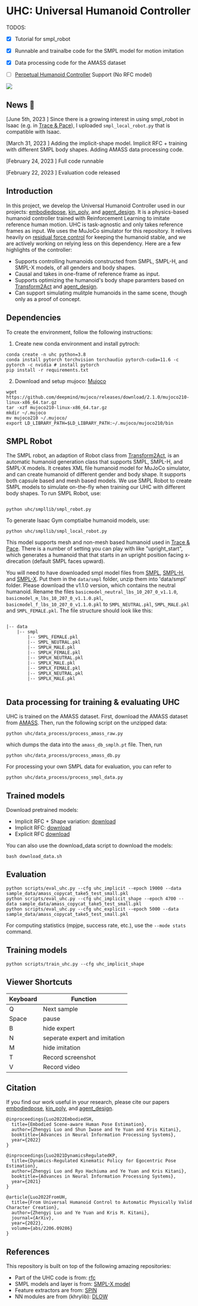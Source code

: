 # UHC: Universal Humanoid Controller

TODOS:

- [x] Tutorial for smpl_robot
- [x] Runnable and trainalbe code for the SMPL model for motion imitation 
- [x] Data processing code for the AMASS dataset
- [ ] [Perpetual Humanoid Controller](https://github.com/ZhengyiLuo/PerpetualHumanoidControl) Support (No RFC model)




<div float="center">
  <img src="assets/gif/teaser.gif" />
</div>

## News 🚩

[June 5th, 2023 ] Since there is a growing interest in using smpl_robot in Isaac (e.g. in [Trace & Pace](https://research.nvidia.com/labs/toronto-ai/trace-pace/)), I uploaded `smpl_local_robot.py` that is compatible with Isaac. 

[March 31, 2023 ] Adding the implicit-shape model. Implicit RFC + training with different SMPL body shapes. Adding AMASS data processing code.

[February 24, 2023 ] Full code runnable

[February 22, 2023 ] Evaluation code released



## Introduction 

In this project, we develop the Universal Humanoid Controller used in our projects: [embodiedpose](https://zhengyiluo.github.io/projects/embodied_pose/), [kin_poly](https://zhengyiluo.github.io/projects/kin_poly/), and [agent_design](https://zhengyiluo.github.io/projects/agent_design/). It is a physics-based humanoid controller trained with Reinforcement Learning to imitate reference human motion. UHC is task-agnostic and only takes reference frames as input. We uses the MuJoCo simulator for this repository. It relives heavily on [residual force control](https://github.com/Khrylx/RFC) for keeping the humanoid stable, and we are actively working on relying less on this dependency. Here are a few highlights of the controller:

- Supports controlling humanoids constructed from SMPL, SMPL-H, and SMPL-X models, of all genders and body shapes.
- Causal and takes in one-frame of reference frame as input.
- Supports optimizing the humanoid's body shape paramters based on [Transform2Act](https://github.com/Khrylx/Transform2Act) and [agent_design](https://zhengyiluo.github.io/projects/agent_design/).
- Can support simulating mulitple humanoids in the same scene, though only as a proof of concept. 

## Dependencies

To create the environment, follow the following instructions: 

1. Create new conda environment and install pytroch:
```
conda create -n uhc python=3.8
conda install pytorch torchvision torchaudio pytorch-cuda=11.6 -c pytorch -c nvidia # install pytorch
pip install -r requirements.txt
```

2. Download and setup mujoco: [Mujoco](http://www.mujoco.org/)
```
wget https://github.com/deepmind/mujoco/releases/download/2.1.0/mujoco210-linux-x86_64.tar.gz
tar -xzf mujoco210-linux-x86_64.tar.gz
mkdir ~/.mujoco
mv mujoco210 ~/.mujoco/
export LD_LIBRARY_PATH=$LD_LIBRARY_PATH:~/.mujoco/mujoco210/bin
```

## SMPL Robot

The SMPL robot, an adaption of Robot class from [Transform2Act](https://github.com/Khrylx/Transform2Act), is an automatic humanoid generation class that supports SMPL, SMPL-H, and SMPL-X models. It creates XML file humanoid model for MuJoCo simulator, and can create humanoid of different gender and body shape. It supports both capsule based and mesh based models. We use SMPL Robot to create SMPL models to simulate on-the-fly when training our UHC with different body shapes. To run SMPL Robot, use:

``` 

python uhc/smpllib/smpl_robot.py

```

To generate Isaac Gym comptialbe humanoid models, use:

```
python uhc/smpllib/smpl_local_robot.py 
```

This model supports mesh and non-mesh based humanoid used in [Trace & Pace](https://research.nvidia.com/labs/toronto-ai/trace-pace/). There is a number of setting you can play with like "upright_start", which generates a humanoid that that starts in an upright position facing x-direcation (default SMPL faces upward). 

You will need to have downloaded smpl model files from [SMPL](https://smpl.is.tue.mpg.de/), [SMPL-H](https://mano.is.tue.mpg.de/download.php), and [SMPL-X](https://smpl-x.is.tue.mpg.de/downloads). Put them in the `data/smpl` folder, unzip them into 'data/smpl' folder. Please download the v1.1.0 version, which contains the neutral humanoid. Rename the files `basicmodel_neutral_lbs_10_207_0_v1.1.0`, `basicmodel_m_lbs_10_207_0_v1.1.0.pkl`, `basicmodel_f_lbs_10_207_0_v1.1.0.pkl` to `SMPL_NEUTRAL.pkl`, `SMPL_MALE.pkl` and `SMPL_FEMALE.pkl`. The file structure should look like this:

```

|-- data
    |-- smpl
        |-- SMPL_FEMALE.pkl
        |-- SMPL_NEUTRAL.pkl
        |-- SMPLH_MALE.pkl
        |-- SMPLH_FEMALE.pkl
        |-- SMPLH_NEUTRAL.pkl
        |-- SMPLX_MALE.pkl
        |-- SMPLX_FEMALE.pkl
        |-- SMPLX_NEUTRAL.pkl
        |-- SMPLX_MALE.pkl
        
```


## Data processing for training & evaluating UHC

UHC is trained on the AMASS dataset. First, download the AMASS dataset from [AMASS](https://amass.is.tue.mpg.de/). Then, run the following script on the unzipped data:
 

```
python uhc/data_process/process_amass_raw.py
```

which dumps the data into the `amass_db_smplh.pt` file. Then, run 

```
python uhc/data_process/process_amass_db.py
```

For processing your own SMPL data for evaluation, you can refer to 
```
python uhc/data_process/process_smpl_data.py
```


## Trained models

Download pretrained models: 
- Implicit RFC + Shape variation: [download](https://drive.google.com/file/d/16FI_Ga2iE3zfP93_XgRSVVCTL6zkDEJ_/view?usp=share_link)
- Implicit RFC: [download](https://drive.google.com/file/d/1CA3lKhIEOwzhX7IMdu_B_QnjrXfPXYnM/view?usp=share_link)
- Explicit RFC [download](https://drive.google.com/file/d/1wdsS0wRji3vFY6xvORptVdFEJLyY_I1T/view?usp=share_link)

You can also use the download_data script to download the models:
```
bash download_data.sh
```

## Evaluation
```
python scripts/eval_uhc.py --cfg uhc_implicit --epoch 19000 --data sample_data/amass_copycat_take5_test_small.pkl
python scripts/eval_uhc.py --cfg uhc_implicit_shape --epoch 4700 --data sample_data/amass_copycat_take5_test_small.pkl
python scripts/eval_uhc.py --cfg uhc_explicit --epoch 5000 --data sample_data/amass_copycat_take5_test_small.pkl
```

For computing statistics (mpjpe, success rate, etc.), use the `--mode stats` command. 

## Training models

```
python scripts/train_uhc.py --cfg uhc_implicit_shape
```

## Viewer Shortcuts

| Keyboard | Function |
| ---- | --- |
| Q | Next sample |
| Space | pause |
| B | hide expert |
| N | seperate expert and imitation |
| M | hide imitation |
| T | Record screenshot|
| V | Record video|

## Citation
If you find our work useful in your research, please cite our papers [embodiedpose](https://zhengyiluo.github.io/projects/embodied_pose/),  [kin_poly](https://zhengyiluo.github.io/projects/kin_poly/), and [agent_design](https://zhengyiluo.github.io/projects/agent_design/).
```
@inproceedings{Luo2022EmbodiedSH,
  title={Embodied Scene-aware Human Pose Estimation},
  author={Zhengyi Luo and Shun Iwase and Ye Yuan and Kris Kitani},
  booktitle={Advances in Neural Information Processing Systems},
  year={2022}
}

@inproceedings{Luo2021DynamicsRegulatedKP,
  title={Dynamics-Regulated Kinematic Policy for Egocentric Pose Estimation},
  author={Zhengyi Luo and Ryo Hachiuma and Ye Yuan and Kris Kitani},
  booktitle={Advances in Neural Information Processing Systems},
  year={2021}
}

@article{Luo2022FromUH,
  title={From Universal Humanoid Control to Automatic Physically Valid Character Creation},
  author={Zhengyi Luo and Ye Yuan and Kris M. Kitani},
  journal={ArXiv},
  year={2022},
  volume={abs/2206.09286}
}
``` 


## References
This repository is built on top of the following amazing repositories:
* Part of the UHC code is from: [rfc](https://github.com/Khrylx/RFC)
* SMPL models and layer is from: [SMPL-X model](https://github.com/vchoutas/smplx)
* Feature extractors are from: [SPIN](https://github.com/nkolot/SPIN)
* NN modules are from (khrylib): [DLOW](https://github.com/Khrylx/DLow)
